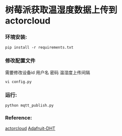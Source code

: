 # 树莓派获取温湿度数据上传到 actorcloud

### 环境安装:
```
pip install -r requirements.txt
```
### 修改配置文件
需要修改设备id 用户名 密码 温湿度上传间隔
```
vi config.py
```
### 运行:
```
python mqtt_publish.py
```
### Reference:
[actorcloud](https://www.actorcloud.io/)
[Adafruit-DHT](https://github.com/adafruit/Adafruit_Python_DHT)

